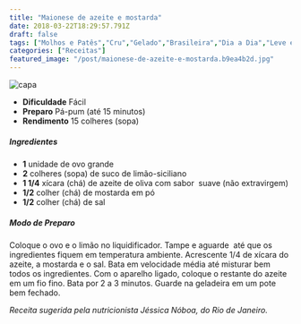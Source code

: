 ```yaml
---
title: "Maionese de azeite e mostarda"
date: 2018-03-22T18:29:57.791Z
draft: false
tags: ["Molhos e Patês","Cru","Gelado","Brasileira","Dia a Dia","Leve e Saudável","Aliados da Dieta","Alimentação saudável","maionese","Receitas","Receitas light","Receitas simples e fáceis"]
categories: ["Receitas"]
featured_image: "/post/maionese-de-azeite-e-mostarda.b9ea4b2d.jpg"
---
```


![capa](/post/maionese-de-azeite-e-mostarda.b9ea4b2d.jpg)

*   **Dificuldade** Fácil
*   **Preparo** Pá-pum (até 15 minutos)
*   **Rendimento** 15 colheres (sopa)

##### Ingredientes

*   **1** unidade de ovo grande
*   **2** colheres (sopa) de suco de limão-siciliano
*   **1 1/4** xícara (chá) de azeite de oliva com sabor  suave (não extravirgem)
*   **1/2** colher (chá) de mostarda em pó
*   **1/2** colher (chá) de sal

##### Modo de Preparo

Coloque o ovo e o limão no liquidificador. Tampe e aguarde  até que os ingredientes fiquem em temperatura ambiente. Acrescente 1/4 de xícara do azeite, a mostarda e o sal. Bata em velocidade média até misturar bem todos os ingredientes. Com o aparelho ligado, coloque o restante do azeite em um fio fino. Bata por 2 a 3 minutos. Guarde na geladeira em um pote bem fechado.

_Receita sugerida pela nutricionista Jéssica Nóboa, do Rio de Janeiro._
